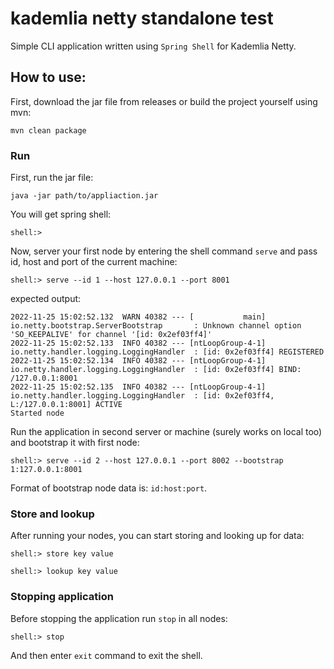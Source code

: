# kademlia netty standalone test

Simple CLI application written using `Spring Shell` for Kademlia Netty.


## How to use:

First, download the jar file from releases or build the project yourself using mvn:

```
mvn clean package
```

### Run

First, run the jar file:

```
java -jar path/to/appliaction.jar
```

You will get spring shell:

```
shell:>
```

Now, server your first node by entering the shell command `serve` and pass id, host and port of the current machine:

```
shell:> serve --id 1 --host 127.0.0.1 --port 8001
```

expected output:

```
2022-11-25 15:02:52.132  WARN 40382 --- [           main] io.netty.bootstrap.ServerBootstrap       : Unknown channel option 'SO_KEEPALIVE' for channel '[id: 0x2ef03ff4]'
2022-11-25 15:02:52.133  INFO 40382 --- [ntLoopGroup-4-1] io.netty.handler.logging.LoggingHandler  : [id: 0x2ef03ff4] REGISTERED
2022-11-25 15:02:52.134  INFO 40382 --- [ntLoopGroup-4-1] io.netty.handler.logging.LoggingHandler  : [id: 0x2ef03ff4] BIND: /127.0.0.1:8001
2022-11-25 15:02:52.135  INFO 40382 --- [ntLoopGroup-4-1] io.netty.handler.logging.LoggingHandler  : [id: 0x2ef03ff4, L:/127.0.0.1:8001] ACTIVE
Started node
```

Run the application in second server or machine (surely works on local too) and bootstrap it with first node:
```
shell:> serve --id 2 --host 127.0.0.1 --port 8002 --bootstrap 1:127.0.0.1:8001
```
Format of bootstrap node data is: `id:host:port`.

### Store and lookup

After running your nodes, you can start storing and looking up for data:

```
shell:> store key value
```

```
shell:> lookup key value
```

### Stopping application

Before stopping the application run `stop` in all nodes:

```
shell:> stop
```

And then enter `exit` command to exit the shell.
